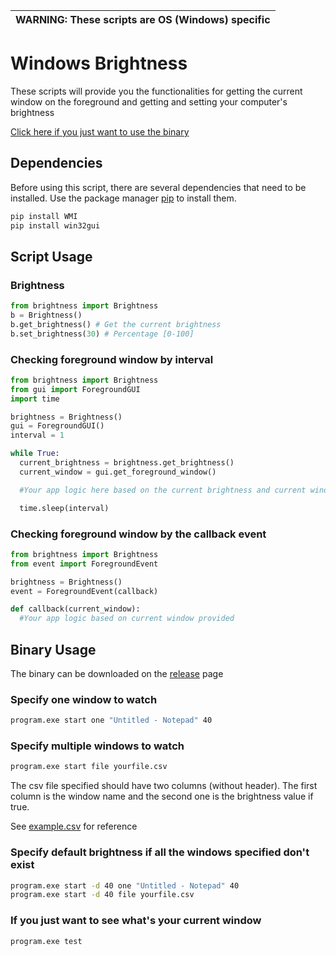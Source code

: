 | WARNING: These scripts are OS (Windows) specific |
| --- |

# Windows Brightness

These scripts will provide you the functionalities for getting the current window on the foreground and getting and setting your computer's brightness

[Click here if you just want to use the binary](https://github.com/calvindalenta/windows-brightness#binary-usage)

## Dependencies
Before using this script, there are several dependencies that need to be installed. Use the package manager [pip](https://pip.pypa.io/en/stable/) to install them.

```bash
pip install WMI
pip install win32gui
```

## Script Usage

### Brightness
```python
from brightness import Brightness
b = Brightness()
b.get_brightness() # Get the current brightness
b.set_brightness(30) # Percentage [0-100]
```

### Checking foreground window by interval
```python
from brightness import Brightness
from gui import ForegroundGUI
import time

brightness = Brightness()
gui = ForegroundGUI()
interval = 1

while True:
  current_brightness = brightness.get_brightness()
  current_window = gui.get_foreground_window()

  #Your app logic here based on the current brightness and current window

  time.sleep(interval)
```

### Checking foreground window by the callback event
```python
from brightness import Brightness
from event import ForegroundEvent

brightness = Brightness()
event = ForegroundEvent(callback)

def callback(current_window):
  #Your app logic based on current window provided
```

## Binary Usage
The binary can be downloaded on the [release](https://github.com/calvindalenta/windows-brightness/releases) page
### Specify one window to watch
```bash
program.exe start one "Untitled - Notepad" 40
```

### Specify multiple windows to watch
```bash
program.exe start file yourfile.csv
```
The csv file specified should have two columns (without header). The first column is the window name and the second one is the brightness value if true.

See [example.csv](https://github.com/calvindalenta/windows-brightness/blob/master/example.csv) for reference

### Specify default brightness if all the windows specified don't exist
```bash
program.exe start -d 40 one "Untitled - Notepad" 40
program.exe start -d 40 file yourfile.csv
```

### If you just want to see what's your current window
```bash
program.exe test
```
